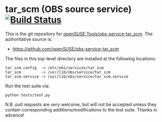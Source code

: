 # tar_scm (OBS source service) [![Build Status](https://travis-ci.org/openSUSE/obs-service-tar_scm.png?branch=master)](https://travis-ci.org/openSUSE/obs-service-tar_scm)

This is the git repository for [openSUSE:Tools/obs-service-tar_scm](https://build.opensuse.org/package/show/openSUSE:Tools/obs-service-tar_scm).
The authoritative source is:

* https://github.com/openSUSE/obs-service-tar_scm

The files in this top-level directory are installed at the following
locations:

    tar_scm.config  -> /etc/obs/services/tar_scm
    tar_scm         -> /usr/lib/obs/service/tar_scm
    tar_scm.service -> /usr/lib/obs/service/tar_scm.service

Run the test suite via:

    python tests/test.py

N.B. pull requests are very welcome, but will not be accepted unless
they contain corresponding additions/modifications to the test suite.
Thanks in advance!
